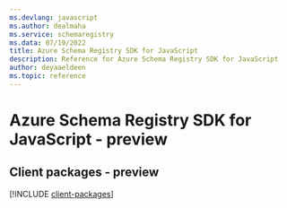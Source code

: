 ```yaml
---
ms.devlang: javascript
ms.author: dealmaha
ms.service: schemaregistry
ms.data: 07/19/2022
title: Azure Schema Registry SDK for JavaScript
description: Reference for Azure Schema Registry SDK for JavaScript
author: deyaaeldeen
ms.topic: reference
---
```

# Azure Schema Registry SDK for JavaScript - preview

## Client packages - preview
[!INCLUDE [client-packages](schema-registry-client-index.md)]
